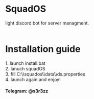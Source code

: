 <h1>SquadOS</h1>
light discord bot for server managment.
<br>
<br>
<h1>Installation guide</h1>
1. launch install.bat
<br>
2. lanuch squadOS
<br>
3. fill C:\\squados\\data\\ds.properties
<br>
4. launch again and enjoy!
<br>


<h4>Telegram: @s3r3zz</h4>
